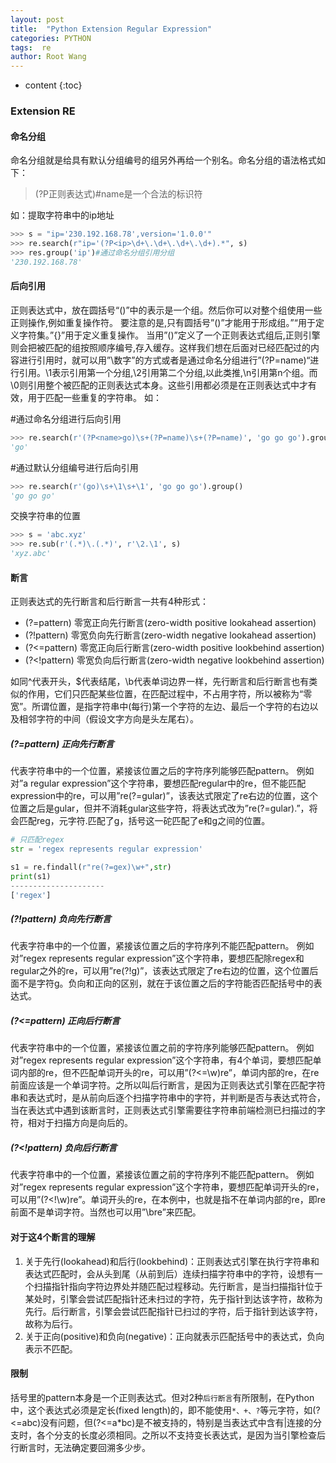 ```yaml
---
layout: post
title:  "Python Extension Regular Expression"
categories: PYTHON
tags:  re
author: Root Wang
---
```


* content
{:toc}

### Extension RE

#### 命名分组

命名分组就是给具有默认分组编号的组另外再给一个别名。命名分组的语法格式如下：

> (?P<name>正则表达式)#name是一个合法的标识符

如：提取字符串中的ip地址
```python
>>> s = "ip='230.192.168.78',version='1.0.0'"
>>> re.search(r"ip='(?P<ip>\d+\.\d+\.\d+\.\d+).*", s)
>>> res.group('ip')#通过命名分组引用分组
'230.192.168.78'
```

#### 后向引用

正则表达式中，放在圆括号“()”中的表示是一个组。然后你可以对整个组使用一些正则操作,例如重复操作符。 
要注意的是,只有圆括号”()”才能用于形成组。”“用于定义字符集。”{}”用于定义重复操作。 
当用”()”定义了一个正则表达式组后,正则引擎则会把被匹配的组按照顺序编号,存入缓存。这样我们想在后面对已经匹配过的内容进行引用时，就可以用”\数字”的方式或者是通过命名分组进行”(?P=name)“进行引用。\1表示引用第一个分组,\2引用第二个分组,以此类推,\n引用第n个组。而\0则引用整个被匹配的正则表达式本身。这些引用都必须是在正则表达式中才有效，用于匹配一些重复的字符串。 
如：

#通过命名分组进行后向引用
```python
>>> re.search(r'(?P<name>go)\s+(?P=name)\s+(?P=name)', 'go go go').group('name')
'go'
```

#通过默认分组编号进行后向引用
```python
>>> re.search(r'(go)\s+\1\s+\1', 'go go go').group()
'go go go'
```

交换字符串的位置
```python
>>> s = 'abc.xyz'
>>> re.sub(r'(.*)\.(.*)', r'\2.\1', s)
'xyz.abc'
```

#### 断言

正则表达式的先行断言和后行断言一共有4种形式： 
* (?=pattern) 零宽正向先行断言(zero-width positive lookahead assertion) 
* (?!pattern) 零宽负向先行断言(zero-width negative lookahead assertion) 
* (?<=pattern) 零宽正向后行断言(zero-width positive lookbehind assertion) 
* (?<!pattern) 零宽负向后行断言(zero-width negative lookbehind assertion) 

如同^代表开头，$代表结尾，\b代表单词边界一样，先行断言和后行断言也有类似的作用，它们只匹配某些位置，在匹配过程中，不占用字符，所以被称为“零宽”。所谓位置，是指字符串中(每行)第一个字符的左边、最后一个字符的右边以及相邻字符的中间（假设文字方向是头左尾右）。

##### (?=pattern) 正向先行断言 

代表字符串中的一个位置，紧接该位置之后的字符序列能够匹配pattern。 
例如对”a regular expression”这个字符串，要想匹配regular中的re，但不能匹配expression中的re，可以用”re(?=gular)”，该表达式限定了re右边的位置，这个位置之后是gular，但并不消耗gular这些字符，将表达式改为”re(?=gular).”，将会匹配reg，元字符.匹配了g，括号这一砣匹配了e和g之间的位置。

```python
# 只匹配regex
str = 'regex represents regular expression'

s1 = re.findall(r"re(?=gex)\w+",str)
print(s1)
---------------------
['regex']
```

##### (?!pattern) 负向先行断言 
代表字符串中的一个位置，紧接该位置之后的字符序列不能匹配pattern。 
例如对”regex represents regular expression”这个字符串，要想匹配除regex和regular之外的re，可以用”re(?!g)”，该表达式限定了re右边的位置，这个位置后面不是字符g。负向和正向的区别，就在于该位置之后的字符能否匹配括号中的表达式。

##### (?<=pattern) 正向后行断言 
代表字符串中的一个位置，紧接该位置之前的字符序列能够匹配pattern。 
例如对”regex represents regular expression”这个字符串，有4个单词，要想匹配单词内部的re，但不匹配单词开头的re，可以用”(?<=\w)re”，单词内部的re，在re前面应该是一个单词字符。之所以叫后行断言，是因为正则表达式引擎在匹配字符串和表达式时，是从前向后逐个扫描字符串中的字符，并判断是否与表达式符合，当在表达式中遇到该断言时，正则表达式引擎需要往字符串前端检测已扫描过的字符，相对于扫描方向是向后的。

##### (?<!pattern) 负向后行断言 
代表字符串中的一个位置，紧接该位置之前的字符序列不能匹配pattern。 
例如对”regex represents regular expression”这个字符串，要想匹配单词开头的re，可以用”(?<!\w)re”。单词开头的re，在本例中，也就是指不在单词内部的re，即re前面不是单词字符。当然也可以用”\bre”来匹配。


#### 对于这4个断言的理解 
1. 关于先行(lookahead)和后行(lookbehind)：正则表达式引擎在执行字符串和表达式匹配时，会从头到尾（从前到后）连续扫描字符串中的字符，设想有一个扫描指针指向字符边界处并随匹配过程移动。先行断言，是当扫描指针位于某处时，引擎会尝试匹配指针还未扫过的字符，先于指针到达该字符，故称为先行。后行断言，引擎会尝试匹配指针已扫过的字符，后于指针到达该字符，故称为后行。 
2. 关于正向(positive)和负向(negative)：正向就表示匹配括号中的表达式，负向表示不匹配。


#### 限制
括号里的pattern本身是一个正则表达式。但对2种`后行断言`有所限制，在Python中，这个表达式必须是定长(fixed length)的，即不能使用`*、+、?`等元字符，如(?<=abc)没有问题，但(?<=a*bc)是不被支持的，特别是当表达式中含有|连接的分支时，各个分支的长度必须相同。之所以不支持变长表达式，是因为当引擎检查后行断言时，无法确定要回溯多少步。
